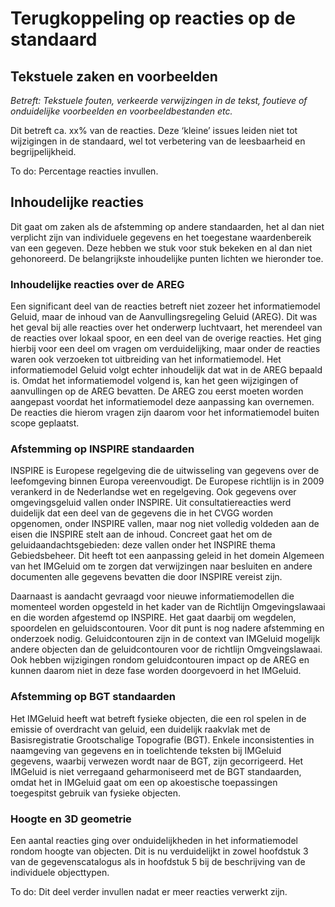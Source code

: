 # Terugkoppeling op reacties op de standaard

## Tekstuele zaken en voorbeelden
*Betreft: Tekstuele fouten, verkeerde verwijzingen in de tekst, foutieve of onduidelijke voorbeelden en voorbeeldbestanden etc.*

Dit betreft ca. xx% van de reacties. Deze ‘kleine’ issues leiden niet tot wijzigingen in de standaard, wel tot verbetering van de leesbaarheid en begrijpelijkheid.

<aside class='issue'>
To do: Percentage reacties invullen.</aside>

## Inhoudelijke reacties
Dit gaat om zaken als de afstemming op andere standaarden, het al dan niet verplicht zijn van individuele gegevens en het toegestane waardenbereik van een gegeven. Deze hebben we stuk voor stuk bekeken en al dan niet gehonoreerd. De belangrijkste inhoudelijke punten lichten we hieronder toe. 

### Inhoudelijke reacties over de AREG
Een significant deel van de reacties betreft niet zozeer het informatiemodel Geluid, maar de inhoud van de Aanvullingsregeling Geluid (AREG). Dit was het geval bij alle reacties over het onderwerp luchtvaart, het merendeel van de reacties over lokaal spoor, en een deel van de overige reacties. Het ging hierbij voor een deel om vragen om verduidelijking, maar onder de reacties waren ook verzoeken tot uitbreiding van het informatiemodel. Het informatiemodel Geluid volgt echter inhoudelijk dat wat in de AREG bepaald is. Omdat het informatiemodel volgend is, kan het geen wijzigingen of aanvullingen op de AREG bevatten. De AREG zou eerst moeten worden aangepast voordat het informatiemodel deze aanpassing kan overnemen. De reacties die hierom vragen zijn daarom voor het informatiemodel buiten scope geplaatst.

### Afstemming op INSPIRE standaarden
INSPIRE is Europese regelgeving die de uitwisseling van gegevens over de leefomgeving binnen Europa vereenvoudigt. De Europese richtlijn is in 2009 verankerd in de Nederlandse wet en regelgeving. Ook gegevens over omgevingsgeluid vallen onder INSPIRE. Uit consultatiereacties werd duidelijk dat een deel van de gegevens die in het CVGG worden opgenomen, onder INSPIRE vallen, maar nog niet volledig voldeden aan de eisen die INSPIRE stelt aan de inhoud. Concreet gaat het om de geluidaandachtsgebieden: deze vallen onder het INSPIRE thema Gebiedsbeheer. Dit heeft tot een aanpassing geleid in het domein Algemeen van het IMGeluid om te zorgen dat verwijzingen naar besluiten en andere documenten alle gegevens bevatten die door INSPIRE vereist zijn.

Daarnaast is aandacht gevraagd voor nieuwe informatiemodellen die momenteel worden opgesteld in het kader van de Richtlijn Omgevingslawaai en die worden afgestemd op INSPIRE. Het gaat daarbij om wegdelen, spoordelen en geluidscontouren. Voor dit punt is nog nadere afstemming en onderzoek nodig. Geluidcontouren zijn in de context van IMGeluid mogelijk andere objecten dan de geluidcontouren voor de richtlijn Omgveingslawaai. Ook hebben wijzigingen rondom geluidcontouren impact op de AREG en kunnen daarom niet in deze fase worden doorgevoerd in het IMGeluid. 

### Afstemming op BGT standaarden
Het IMGeluid heeft wat betreft fysieke objecten, die een rol spelen in de emissie of overdracht van geluid, een duidelijk raakvlak met de Basisregistratie Grootschalige Topografie (BGT). Enkele inconsistenties in naamgeving van gegevens en in toelichtende teksten bij IMGeluid gegevens, waarbij verwezen wordt naar de BGT, zijn gecorrigeerd. Het IMGeluid is niet verregaand geharmoniseerd met de BGT standaarden, omdat het in IMGeluid gaat om een op akoestische toepassingen toegespitst gebruik van fysieke objecten. 

### Hoogte en 3D geometrie
Een aantal reacties ging over onduidelijkheden in het informatiemodel rondom hoogte van objecten. Dit is nu verduidelijkt in zowel hoofdstuk 3 van de gegevenscatalogus als in hoofdstuk 5 bij de beschrijving van de individuele objecttypen. 

<aside class='issue'>
To do: Dit deel verder invullen nadat er meer reacties verwerkt zijn. </aside>